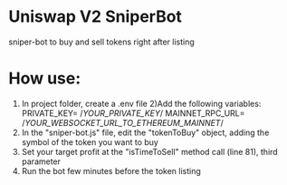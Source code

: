# Uniswap V2 SniperBot
sniper-bot to buy and sell tokens right after listing

# How use:
1) In project folder, create a .env file
2)Add the following variables:
  PRIVATE_KEY= /*YOUR_PRIVATE_KEY*/
  MAINNET_RPC_URL= /*YOUR_WEBSOCKET_URL_TO_ETHEREUM_MAINNET*/
3) In the "sniper-bot.js" file, edit the "tokenToBuy" object, adding the symbol of the token you want to buy
4) Set your target profit at the "isTimeToSell" method call (line 81), third parameter
5) Run the bot few minutes before the token listing
